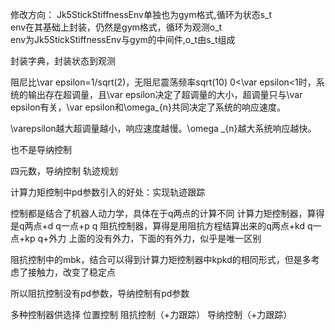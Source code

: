 修改方向：
Jk5StickStiffnessEnv单独也为gym格式,循环为状态s_t  
env在其基础上封装，仍然是gym格式，循环为观测o_t  
env为Jk5StickStiffnessEnv与gym的中间件,o_t由s_t组成

封装字典，封装状态到观测

阻尼比\var epsilon=1/sqrt(2)，无阻尼震荡频率sqrt(10)
0<\var epsilon<1时，系统的输出存在超调量，且\var epsilon决定了超调量的大小，超调量只与\var epsilon有关，\var epsilon和\omega_{n}共同决定了系统的响应速度。

\varepsilon越大超调量越小，响应速度越慢。\omega _{n}越大系统响应越快。

也不是导纳控制

四元数，导纳控制
轨迹规划

计算力矩控制中pd参数引入的好处：实现轨迹跟踪

控制都是结合了机器人动力学，具体在于q两点的计算不同
计算力矩控制器，算得是q两点+d q一点+p q
阻抗控制器，算得是用阻抗方程结算出来的q两点+kd q一点+kp q+外力
上面的没有外力，下面的有外力，似乎是唯一区别

阻抗控制中的mbk，结合可以得到计算力矩控制器中kpkd的相同形式，但是多考虑了接触力，改变了稳定点

所以阻抗控制没有pd参数，导纳控制有pd参数

多种控制器供选择
位置控制
阻抗控制（+力跟踪）
导纳控制（+力跟踪）